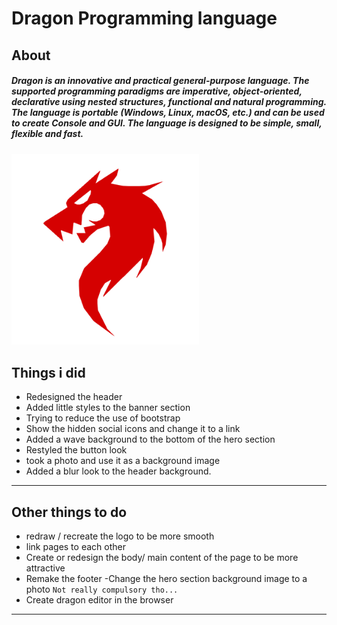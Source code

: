 # Dragon Programming language
## About 
#####  Dragon is an innovative and practical general-purpose language. The supported programming paradigms are imperative, object-oriented, declarative using nested structures, functional and natural programming. The language is portable (Windows, Linux, macOS, etc.) and can be used to create Console and GUI. The language is designed to be simple, small, flexible and fast.
<img src='./assets/img/logo.png' width="300" />

## Things i did
- Redesigned the header
- Added little styles to the banner section
- Trying to reduce the use of bootstrap
- Show the hidden social icons and change it to a link
- Added a wave background to the bottom of the hero section
- Restyled the button look
- took a photo and use it as a background image
- Added a blur look to the header background.


 ------ 

## Other things to do
- redraw / recreate the logo to be more smooth
- link pages to each other
- Create or redesign the body/ main content of the page to be more attractive
- Remake the footer
-Change the hero section background image to a photo
 `Not really compulsory tho... `
 - Create dragon editor in the browser
 



 ------ 
